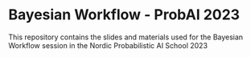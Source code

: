 # Bayesian Workflow - ProbAI 2023

This repository contains the slides and materials used for the Bayesian Workflow session in the Nordic Probabilistic AI School 2023
